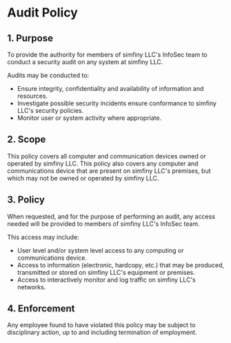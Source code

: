 # Audit Policy

## 1. Purpose

To provide the authority for members of simfiny LLC's InfoSec team to conduct a security audit on any system at simfiny
LLC.

Audits may be conducted to:

- Ensure integrity, confidentiality and availability of information and resources.
- Investigate possible security incidents ensure conformance to simfiny LLC's security policies.
- Monitor user or system activity where appropriate.

## 2. Scope

This policy covers all computer and communication devices owned or operated by simfiny LLC. This policy also covers any
computer and communications device that are present on simfiny LLC's premises, but which may not be owned or operated by
simfiny LLC.

## 3. Policy

When requested, and for the purpose of performing an audit, any access needed will be provided to members of simfiny
LLC's InfoSec team.

This access may include:

- User level and/or system level access to any computing or communications device.
- Access to information (electronic, hardcopy, etc.) that may be produced, transmitted or stored on simfiny LLC's
  equipment or premises.
- Access to interactively monitor and log traffic on simfiny LLC's networks.

## 4. Enforcement

Any employee found to have violated this policy may be subject to disciplinary action, up to and including termination
of employment.
